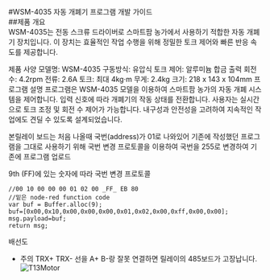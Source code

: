 #WSM-4035 자동 개폐기 프로그램 개발 가이드   
##제품 개요   
WSM-4035는 전동 스크류 드라이버로 스마트팜 농가에서 사용하기 적합한 자동 개폐기 장치입니다. 이 장치는 효율적인 작업 수행을 위해 정밀한 토크 제어와 빠른 반응 속도를 제공합니다.

제품 사양
모델명: WSM-4035
구동방식: 유압식
토크 제어: 알루미늄 합금
출력 회전수: 4.2rpm
전류: 2.6A
토크: 최대 4kg·m
무게: 2.4kg
크기: 218 x 143 x 104mm
프로그램 설명
프로그램은 WSM-4035 모델을 이용하여 스마트팜 농가의 자동 개폐 시스템을 제어합니다.
입력 신호에 따라 개폐기의 작동 상태를 전환합니다.
사용자는 실시간으로 토크 조정 및 회전 수 제어가 가능합니다.
내구성과 안전성을 고려하여 지속적인 작업에도 견딜 수 있도록 설계되었습니다.

본릴레이 보드는 처음 나올때 국번(address)가 01로 나와있어 기존에 작성했던 프로그램을 그대로 사용하기 위해 
국번 변경 프로토콜을 이용하여 국번을 255로 변경하여 기존에 프로그램 업로드

9th (FF)에 있는 숫자에 따라 국번 변경 프로토콜
```
//00 10 00 00 00 01 02 00 _FF_ EB 80
//밑은 node-red function code
var buf = Buffer.alloc(9);
buf=[0x00,0x10,0x00,0x00,0x00,0x01,0x02,0x00,0xff,0x00,0x00];
msg.payload=buf;
return msg;
```
배선도
* 주의 TRX+ TRX- 선을 A+ B-랑 잘못 연결하면 릴레이의 485보드가 고장납니다.
![T13Motor](https://user-images.githubusercontent.com/37902752/137422739-71364d93-68f6-4799-9f55-e9dc4b9ff8a6.jpg)
